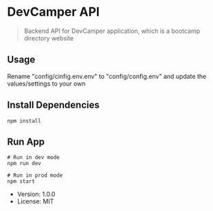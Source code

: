 # DevCamper API 

> Backend API for DevCamper application, which is a bootcamp directory website

## Usage
Rename "config/cinfig.env.env" to "config/config.env" and update the values/settings to your own

## Install Dependencies
```
npm install
```

## Run App
```
# Run in dev mode 
npm run dev

# Run in prod mode 
npm start 
```

- Version: 1.0.0
- License: MIT